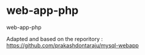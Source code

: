# web-app-php
web-app-php

Adapted and based on the reporitory : https://github.com/prakashdontaraju/mysql-webapp
